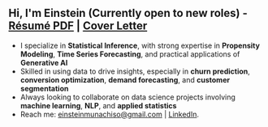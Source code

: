 <h2> Hi, I'm Einstein (Currently open to new roles) - 
 <a href="https://drive.google.com/file/d/1GHRHK9UJ4XgjFGaoqSKJCnMwDVSc0PN3/view?usp=sharing">Résumé PDF</a> | 
 <a href="https://drive.google.com/file/d/1LC_QECg-1Bg_csEs2S7X__bW1C4CFsHz/view?usp=sharing">Cover Letter</a></h2>

<!-- <p align="left"> <img src="https://komarev.com/ghpvc/?username=munas-git&label=Profile%20views&color=6aacd7&style=plastic" alt="muna" /> </p> -->

- I specialize in **Statistical Inference**, with strong expertise in **Propensity Modeling**, **Time Series Forecasting**, and practical applications of **Generative AI**
- Skilled in using data to drive insights, especially in **churn prediction**, **conversion optimization**, **demand forecasting**, and **customer segmentation**
- Always looking to collaborate on data science projects involving **machine learning**, **NLP**, and **applied statistics**
- Reach me: [einsteinmunachiso@gmail.com](mailto:einsteinmunachiso@gmail.com) | [LinkedIn](https://www.linkedin.com/in/einstein-ebereonwu/).
